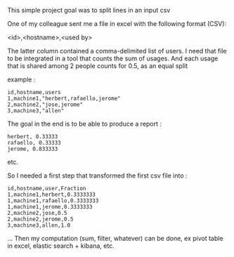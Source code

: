 This simple project goal was to split lines in an input csv

One of my colleague sent me a file in excel with the following format (CSV):

&lt;id&gt;,&lt;hostname&gt;,&lt;used by&gt;

The latter column contained a comma-delimited list of users.
I need that file to be integrated in a tool that counts the sum of usages. And each usage that is shared among 2 people counts for 0.5, as an equal split

example :

````
id,hostname,users
1,machine1,"herbert,rafaello,jerome"
2,machine2,"jose,jerome"
3,machine3,"allen"
````

The goal in the end is to be able to produce a report :
````
herbert, 0.33333
rafaello, 0.33333
jerome, 0.833333
````
etc.

So I needed a first step that transformed the first csv file into :
````
id,hostname,user,Fraction
1,machine1,herbert,0.3333333
1,machine1,rafaello,0.3333333
1,machine1,jerome,0.3333333
2,machine2,jose,0.5
2,machine2,jerome,0.5
3,machine3,allen,1.0
````
... Then my computation (sum, filter, whatever) can be done, ex pivot table in excel, elastic search + kibana, etc.



